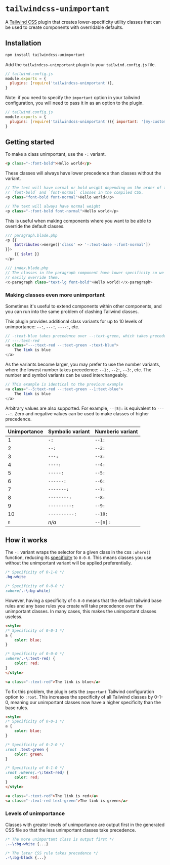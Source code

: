 # `tailwindcss-unimportant`
A [Tailwind CSS] plugin that creates lower-specificity utility classes that can
be used to create components with overridable defaults.

## Installation

```sh
npm install tailwindcss-unimportant
```

Add the `tailwindcss-unimportant` plugin to your `tailwind.config.js` file.

```js
// tailwind.config.js
module.exports = {
  plugins: [require('tailwindcss-unimportant')],
}
```

Note: if you need to specify the `important` option in your tailwind
configuration, you will need to pass it in as an option to the plugin.

```js
// tailwind.config.js
module.exports = {
  plugins: [require('tailwindcss-unimportant')({ important: '[my-custom-selector]' })],
}
```

## Getting started

To make a class unimportant, use the `-:` variant.

```html
<p class="-:font-bold">Hello world</p>
```

These classes will always have lower precedence than classes without the variant.

```php
// The text will have normal or bold weight depending on the order of the
// `font-bold` and `font-normal` classes in the compiled CSS.
<p class="font-bold font-normal">Hello world</p>

// The text will always have normal weight
<p class="-:font-bold font-normal">Hello world</p>
```

This is useful when making components where you want to be able to override the
default classes.

```php
/// paragraph.blade.php
<p {{ 
    $attributes->merge(['class' => '-:text-base -:font-normal'])
}}>
    {{ $slot }}
</p>

/// index.blade.php
// The classes in the paragraph component have lower specificity so we can
// easily override them.
<x-paragraph class="text-lg font-bold">Hello world!</x-paragraph>
```

### Making classes even more unimportant

Sometimes it's useful to extend components within other components, and you can
run into the same problem of clashing Tailwind classes.

This plugin provides additional class variants for up to 10 levels of
unimportance: `--:`, `---:`, `----:`, etc. 

```php
// -:text-blue takes precedence over --:text-green, which takes precedence over
// ---:text-red
<a class="---:text-red --:text-green -:text-blue">
    The link is blue
</a>
```

As the variants become larger, you may prefer to use the number variants, where
the lowest number takes precedence: `--1:`, `--2:`, `--3:`, etc. The number and
symbol variants can be used interchangeably.

```php
// This example is identical to the previous example
<a class="--5:text-red --:text-green --1:text-blue">
    The link is blue
</a>
```

Arbitrary values are also supported. For example, `--[5]:` is equivalent to
`-----:`. Zero and negative values can be used to make classes of higher
precedence.

| Unimportance | Symbolic variant | Numberic variant |
|--------------|------------------|------------------|
| 1            | `-:`             | `--1:`           |
| 2            | `--:`            | `--2:`           |
| 3            | `---:`           | `--3:`           |
| 4            | `----:`          | `--4:`           |
| 5            | `-----:`         | `--5:`           |
| 6            | `------:`        | `--6:`           |
| 7            | `-------:`       | `--7:`           |
| 8            | `--------:`      | `--8:`           |
| 9            | `---------:`     | `--9:`           |
| 10           | `----------:`    | `--10:`          |
| `n`          | _n/a_            | `--[n]:`         |


## How it works

The `-:` variant wraps the selector for a given class in the css `:where()`
function, reducing its [specificity] to `0-0-0`. This means classes you use
without the unimportant variant will be applied preferentially.

```css
/* Specificity of 0-1-0 */
.bg-white

/* Specificity of 0-0-0 */
:where(.-\:bg-white)
```

However, having a specificity of `0-0-0` means that the default tailwind base
rules and any base rules you create will take precedence over the unimportant
classes. In many cases, this makes the unimportant classes useless.

```html
<style>
/* Specificity of 0-0-1 */
a {
    color: blue;
}

/* Specificity of 0-0-0 */
:where(.-\:text-red) {
    color: red;
} 
</style>

<a class="-:text-red">The link is blue</a>
```

To fix this problem, the plugin sets the `important` Tailwind configuration
option to `:root`. This increases the specificity of all Tailwind classes by
0-1-0, meaning our unimportant classes now have a higher specificity than the
base rules.

```html
<style>
/* Specificity of 0-0-1 */
a {
    color: blue;
}

/* Specificity of 0-2-0 */
:root .text-green {
    color: green;
}

/* Specificity of 0-1-0 */
:root :where(.-\:text-red) {
    color: red;
}
</style>

<a class="-:text-red">The link is red</a>
<a class="-:text-red text-green">The link is green</a>
```

### Levels of unimportance

Classes with greater levels of unimportance are output first in the generated
CSS file so that the less unimportant classes take precedence.

```css
/* The more unimportant class is output first */
.--\:bg-white {...}

/* The later CSS rule takes precedence */
.-\:bg-black {...}
```

[Tailwind CSS]: https://github.com/tailwindlabs/tailwindcss
[specificity]: https://developer.mozilla.org/en-US/docs/Web/CSS/Specificity
